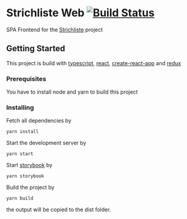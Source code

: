 # Strichliste Web [![Build Status](https://travis-ci.org/strichliste/strichliste.svg?branch=master)](https://travis-ci.org/strichliste/strichliste) 

SPA Frontend for the [Strichliste](http://v2.strichliste.org/) project

## Getting Started

This project is build with [typescript](https://www.typescriptlang.org/), [react](https://reactjs.org/), [create-react-app](https://github.com/facebook/create-react-app) and [redux](https://redux.js.org/)

### Prerequisites

You have to install node and yarn to build this project

### Installing

Fetch all dependencies by

```
yarn install
```

Start the development server by

```
yarn start
```

Start [storybook](https://storybook.js.org/) by

```
yarn storybook
```

Build the project by

```
yarn build
```

the output will be copied to the dist folder.
